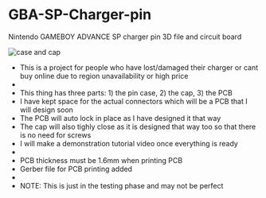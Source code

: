 # GBA-SP-Charger-pin
Nintendo GAMEBOY ADVANCE SP charger pin 3D file and circuit board

<img src="[url](https://github.com/Rychenxkull/GBA-SP-Charger-pin/blob/main/Case_and_Cap.jpg)" alt="case and cap">

- This is a project for people who have lost/damaged their charger or cant buy online due to region unavailability or high price
-
- This thing has three parts: 1) the pin case, 2) the cap, 3) the PCB
- I have kept space for the actual connectors which will be a PCB that I will design soon
- The PCB will auto lock in place as I have designed it that way
- The cap will also tighly close as it is designed that way too so that there is no need for screws
- I will make a demonstration tutorial video once everything is ready
-
- PCB thickness must be 1.6mm when printing PCB
- Gerber file for PCB printing added
-
- NOTE: This is just in the testing phase and may not be perfect
